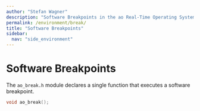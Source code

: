 ```yaml
---
author: "Stefan Wagner"
description: "Software Breakpoints in the ao Real-Time Operating System (RTOS)."
permalink: /environment/break/
title: "Software Breakpoints"
sidebar:
  nav: "side_environment"
---
```


# Software Breakpoints

The `ao_break.h` module declares a single function that executes a software breakpoint.

```c
void ao_break();
```
